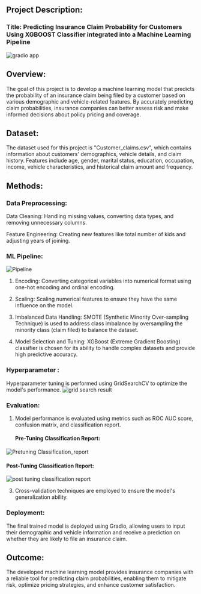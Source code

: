 ## Project Description:

### Title: Predicting Insurance Claim Probability for Customers Using XGBOOST Classifier integrated into a Machine Learning Pipeline
![gradio app](https://github.com/Kaustav1111/Risk-Assessment-App-for-Vehicle-Insurance-Claim-Prediction-with-XGBoost-Classifier-pipeline-model/assets/109284830/c51872f4-ddf6-4d96-b3c8-f20257b88595)


## Overview:
The goal of this project is to develop a machine learning model that predicts the probability of an insurance claim being filed by a customer based on various demographic and vehicle-related features. By accurately predicting claim probabilities, insurance companies can better assess risk and make informed decisions about policy pricing and coverage.

## Dataset:
The dataset used for this project is "Customer_claims.csv", which contains information about customers' demographics, vehicle details, and claim history. Features include age, gender, marital status, education, occupation, income, vehicle characteristics, and historical claim amount and frequency.

## Methods:

### Data Preprocessing:

Data Cleaning: Handling missing values, converting data types, and removing unnecessary columns.

Feature Engineering: Creating new features like total number of kids and adjusting years of joining.

### ML Pipeline:
![Pipeline](https://github.com/Kaustav1111/Risk-Assessment-App-for-Vehicle-Insurance-Claim-Prediction-with-XGBoost-Classifier-pipeline-model/blob/main/Images/Pipeline.png)

1) Encoding: Converting categorical variables into numerical format using one-hot encoding and ordinal encoding.

2) Scaling: Scaling numerical features to ensure they have the same influence on the model.

3) Imbalanced Data Handling: SMOTE (Synthetic Minority Over-sampling Technique) is used to address class imbalance by oversampling the 
   minority class (claim filed) to balance the dataset.

4) Model Selection and Tuning: XGBoost (Extreme Gradient Boosting) classifier is chosen for its ability to handle complex datasets and 
   provide high predictive accuracy.



### Hyperparameter :
Hyperparameter tuning is performed using GridSearchCV to optimize the model's performance.
![grid search result](https://github.com/Kaustav1111/Risk-Assessment-App-for-Vehicle-Insurance-Claim-Prediction-with-XGBoost-Classifier-pipeline-model/blob/main/Images/grid%20search%20result.png)

### Evaluation: 
1) Model performance is evaluated using metrics such as ROC AUC score, confusion matrix, and classification report.
   #### Pre-Tuning Classification Report:
![Pretuning Classification_report](https://github.com/Kaustav1111/Risk-Assessment-App-for-Vehicle-Insurance-Claim-Prediction-with-XGBoost-Classifier-pipeline-model/blob/main/Images/Pretuning%20Classification_report.png)
   #### Post-Tuning Classification Report:
![post tuning classification report](https://github.com/Kaustav1111/Risk-Assessment-App-for-Vehicle-Insurance-Claim-Prediction-with-XGBoost-Classifier-pipeline-model/blob/main/Images/post%20tuning%20classification%20report.png)
   
3) Cross-validation techniques are employed to ensure the model's generalization ability.

### Deployment:

The final trained model is deployed using Gradio, allowing users to input their demographic and vehicle information and receive a prediction on whether they are likely to file an insurance claim.


## Outcome:
The developed machine learning model provides insurance companies with a reliable tool for predicting claim probabilities, enabling them to mitigate risk, optimize pricing strategies, and enhance customer satisfaction.
